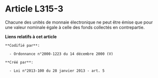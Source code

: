 # Article L315-3

Chacune des unités de monnaie électronique ne peut être émise que pour une valeur nominale égale à celle des fonds collectés
en contrepartie.

**Liens relatifs à cet article**

	**Codifié par**:

	  - Ordonnance n°2000-1223 du 14 décembre 2000 (V)

	**Créé par**:

	  - Loi n°2013-100 du 28 janvier 2013 - art. 5
